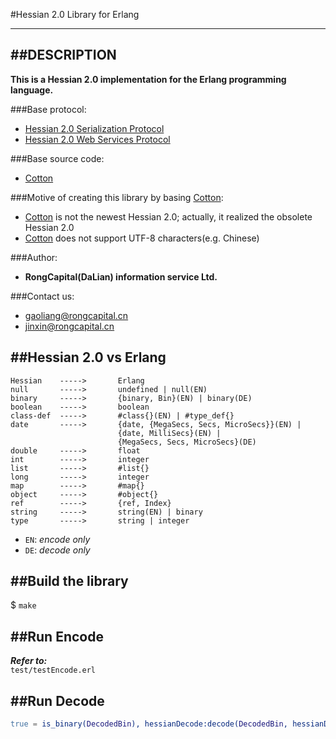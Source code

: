 #Hessian 2.0 Library for Erlang
*******************************

##DESCRIPTION
-------------
**This is a Hessian 2.0 implementation for the Erlang programming language.**

###Base protocol:
* [Hessian 2.0 Serialization Protocol](http://hessian.caucho.com/doc/hessian-serialization.html "Serialization")
* [Hessian 2.0 Web Services Protocol](http://hessian.caucho.com/doc/hessian-ws.html "Web Services")

###Base source code:
* [Cotton](http://cotton.sourceforge.net/ "Cotton code")

###Motive of creating this library by basing [Cotton](http://cotton.sourceforge.net/):
* [Cotton](http://cotton.sourceforge.net/) is not the newest Hessian 2.0; actually, it realized the obsolete Hessian 2.0
* [Cotton](http://cotton.sourceforge.net/) does not support UTF-8 characters(e.g. Chinese)

###Author:
* **RongCapital(DaLian) information service Ltd.**

###Contact us:
* [gaoliang@rongcapital.cn](mailto:gaoliang@rongcapital.cn)
* [jinxin@rongcapital.cn](mailto:jinxin@rongcapital.cn)

##Hessian 2.0 vs Erlang
-----------------------
```
Hessian    ----->       Erlang
null       ----->       undefined | null(EN)
binary     ----->       {binary, Bin}(EN) | binary(DE)
boolean    ----->       boolean
class-def  ----->       #class{}(EN) | #type_def{}
date       ----->       {date, {MegaSecs, Secs, MicroSecs}}(EN) |
                        {date, MilliSecs}(EN) |
                        {MegaSecs, Secs, MicroSecs}(DE)
double     ----->       float
int        ----->       integer
list       ----->       #list{}
long       ----->       integer
map        ----->       #map{}
object     ----->       #object{}
ref        ----->       {ref, Index}
string     ----->       string(EN) | binary
type       ----->       string | integer
```
* `EN`: *encode only*
* `DE`: *decode only*

##Build the library
-------------------
$ `make`

##Run Encode
------------
***Refer to:***  
`test/testEncode.erl`

##Run Decode
------------
```erlang
true = is_binary(DecodedBin), hessianDecode:decode(DecodedBin, hessianDecode:init()).
```
